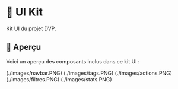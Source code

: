 # 🎨 UI Kit 

Kit UI du projet DVP.

## 🎨 Aperçu

Voici un aperçu des composants inclus dans ce kit UI :

(./images/navbar.PNG)
(./images/tags.PNG)
(./images/actions.PNG)
(./images/filtres.PNG)
(./images/stats.PNG)
